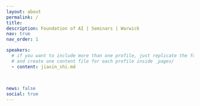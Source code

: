 ```yaml
---
layout: about
permalink: /
title: 
description: Foundation of AI | Seminars | Warwick
nav: true
nav_order: 1

speakers: 
  # if you want to include more than one profile, just replicate the following block
  # and create one content file for each profile inside _pages/
  - content: jiaxin_shi.md
    
 

news: false
social: true
---
```



